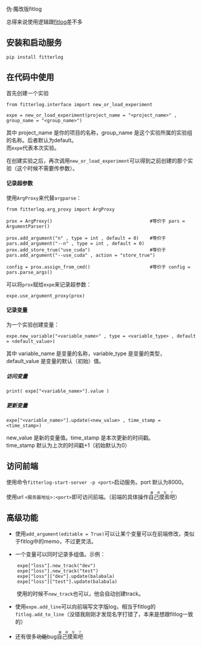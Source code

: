 伪·魔改版fitlog

总得来说使用逻辑跟[fitlog](https://github.com/fastnlp/fitlog)差不多

## 安装和启动服务

`pip install fitterlog`

## 在代码中使用

首先创建一个实验
```
from fitterlog.interface import new_or_load_experiment

expe = new_or_load_experiment(project_name = "<project_name>" , group_name = "<group_name>")
```
其中 project_name 是你的项目的名称，group_name 是这个实验所属的实验组的名称。后者默认为default。<br/>
而`expe`代表本次实验。

在创建实验之后，再次调用`new_or_load_experiment`可以得到之前创建的那个实验（这个时候不需要传参数）。

#### 记录超参数
使用`ArgProxy`来代替`argparse`：

```
from fitterlog.arg_proxy import ArgProxy

prox = ArgProxy()                                    #等价于 pars = ArgumentParser()

prox.add_argument("n" , type = int , default = 0)    #等价于 pars.add_argument("--n" , type = int , default = 0)
prox.add_store_true("use_cuda")                      #等价于 pars.add_argument("--use_cuda" , action = "store_true")

config = prox.assign_from_cmd()                      #等价于 config = pars.parse_args()
```

可以将`prox`赋给`expe`来记录超参数：
```
expe.use_argument_proxy(prox)
```

#### 记录变量

为一个实验创建变量：
```
expe.new_variable("<variable_name>" , type = <variable_type> , default = <default_value>)
```
其中 variable_name 是变量的名称，variable_type 是变量的类型，default_value 是变量的默认（初始）值。

##### 访问变量
```
print( expe["<variable_name>"].value )
```

##### 更新变量
```
expe["<variable_name>"].update(<new_value> , time_stamp = <time_stamp>)
```
new_value 是新的变量值。time_stamp 是本次更新的时间戳。<br/>
time_stamp 默认为上次的时间戳+1（初始默认为0）


## 访问前端
使用命令`fitterlog-start-server -p <port>`启动服务。port 默认为8000。

使用url `<服务器地址>:<port>`即可访问前端。（前端的具体操作<ruby>自己摸索吧<rt>懒得写了</rt></ruby>）

## 高级功能

* 使用`add_argument(editable = True)`可以让某个变量可以在前端修改，类似于fitlog中的memo，不过更灵活。

* 一个变量可以同时记录多组值。示例：<br/>
```
    expe["loss"].new_track("dev")
    expe["loss"].new_track("test")
    expe["loss"]["dev"].update(balabala)
    expe["loss"]["test"].update(balabala)
```
&nbsp;&nbsp;&nbsp;&nbsp;&nbsp;&nbsp;&nbsp;使用的时候不`new_track`也可以，他会自动创建track。

* 使用`expe.add_line`可以向前端写文字版log，相当于fitlog的`fitlog.add_to_line`（没错我刚刚才发现名字打错了，本来是想跟fitlog一致的）

* 还有很多<del>功能</del>bug<ruby>自己摸索吧<rt>懒得写了</rt></ruby>
